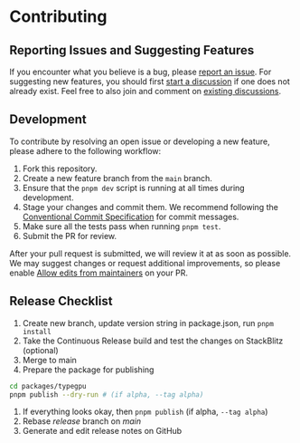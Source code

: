 # Contributing

## Reporting Issues and Suggesting Features
If you encounter what you believe is a bug, please [report an issue](https://github.com/software-mansion/TypeGPU/issues/new). For suggesting new features, you should first [start a discussion](https://github.com/software-mansion/TypeGPU/discussions/new/choose) if one does not already exist. Feel free to also join and comment on [existing discussions](https://github.com/software-mansion/TypeGPU/discussions).


## Development

To contribute by resolving an open issue or developing a new feature, please adhere to the following workflow:

1. Fork this repository.
2. Create a new feature branch from the `main` branch.
3. Ensure that the `pnpm dev` script is running at all times during development.
4. Stage your changes and commit them. We recommend following the [Conventional Commit Specification](https://www.conventionalcommits.org/en/v1.0.0/) for commit messages.
5. Make sure all the tests pass when running `pnpm test`.
6. Submit the PR for review.

After your pull request is submitted, we will review it at as soon as possible. We may suggest changes or request additional improvements, so please enable [Allow edits from maintainers](https://docs.github.com/en/pull-requests/collaborating-with-pull-requests/proposing-changes-to-your-work-with-pull-requests/creating-a-pull-request-from-a-fork) on your PR.


## Release Checklist

1. Create new branch, update version string in package.json, run `pnpm install`
2. Take the Continuous Release build and test the changes on StackBlitz (optional)
3. Merge to main
4. Prepare the package for publishing
```bash
cd packages/typegpu
pnpm publish --dry-run # (if alpha, --tag alpha)
```
1. If everything looks okay, then `pnpm publish` (if alpha, `--tag alpha`)
2. Rebase *release* branch on *main*
3. Generate and edit release notes on GitHub